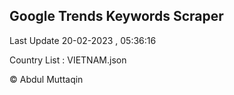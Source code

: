 

## Google Trends Keywords Scraper 
 
Last Update 20-02-2023 , 05:36:16

Country List :
VIETNAM.json



© Abdul Muttaqin 
